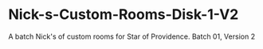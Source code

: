 # Nick-s-Custom-Rooms-Disk-1-V2
A batch Nick's of custom rooms for Star of Providence. Batch 01, Version 2
